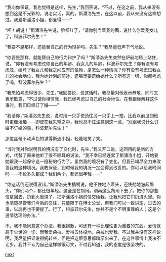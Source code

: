 
“我向你保证，我也觉得是这样，先生，”我回答说，“不过，在这之前，我从来没有想到这是不光彩的。说老实话，真的，斯潘洛先生，在这以前，我从来没有这样想过。我爱斯潘洛小姐，都爱得——”

“呸！胡说！”斯潘洛先生说，脸都红了，“请你别当着我的面，说什么你爱我女儿了，科波菲尔先生！”

“我要不是那样，还能替自己的行为辩护吗，先生？”我尽量低声下气地说。

“你要是那样，就能替自己的行为辩护了吗？”斯潘洛先生突然在炉前地毯上站住，说，“你有没有考虑过你自己的年龄、我女儿的年龄，科波菲尔先生？你有没有考虑过，破坏了我女儿和我之间应有的信赖，是怎么一种情况？你有没有考虑过我女儿的社会地位，我为她计划的前途，遗嘱里要遗给她什么？所有这一切，你都考虑了吗，科波菲尔先生？”

“我恐怕考虑得很少，先生，”我回答说，说这话时，我尽量对他表示恭敬，同时又表示歉意，“不过请你相信我，我已经考虑过自己的社会地位。在我跟你解释这件事时，我们已经订了婚——”

“我请你，”斯潘洛先生说，说时用一只手使劲往另一只手上一拍，比我以前见到他时更像潘趣——即使在我失望之中，我也忍不住注意到这一点，“别跟我说什么订婚不订婚的事，科波菲尔先生！”

那位丝毫不动声色的谋得斯通小姐，轻蔑地笑了笑。

“当时我对你说明我的境况有了变化时，先生，”我又开口说，这回用的是新的方式，代替了原来他听了很不顺耳的说法，“我不幸已经连累了斯潘洛小姐，开始要她跟我一起保守这一隐秘的行为了。虽然我的境况有了变化，但我已竭尽全力来改善我的这种境况。我敢保证，到时候我的境况一定会得到改善的。你可以给我时间吗——不论多久都成？我们两个，都还很年轻——”

“你这话倒还说得没错，”斯潘洛先生插嘴说，他不住地点着头，还使劲地皱起眉头，“你们两个，都还很年轻。这全是在胡闹。别再这么胡闹下去了。把你的那些信拿回去，扔到火里烧了。把斯潘洛小姐的信交给我，让我也把它们扔进火里。你也清楚尽管我们今后的交往，只能限于在博士公堂，但我们可以一致讲定，过去的事，以后再也不要提了。行了，科波菲尔先生，你并不是个不明事理的人；这是个通情达理的办法。”

不。我不能同意这个办法。我很抱歉，可还有一种比理性更为重要的东西。爱情就高于尘世的一切，而我爱朵拉，爱得五体投地，朵拉也爱我。不过我并没有这样说明，我尽量把话说得婉转些，但是把这层意思都暗示出来了，在这件事情上我决不让步。我并不认为自己这样做很可笑，不过我知道，我的态度是很坚决的。

[next](page486.md)